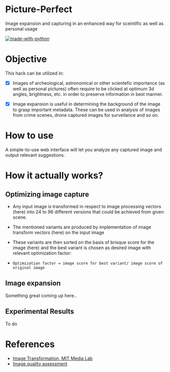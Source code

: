 # Picture-Perfect
Image expansion and capturing in an enhanced way for sceintific as well as personal usage

[![made-with-python](https://img.shields.io/badge/Made%20with-Python-1f425f.svg)](https://www.python.org/)

# Objective
This hack can be utilized in:
- [x] Images of archeological, astronomical or other scientefic importance (as well as personal pictures) often require to be clicked at optimum 3d angles, brightness, etc. in order to preserve information in best manner.

- [x] Image expansion is useful in determining the background of the image to grasp important metadata. These can be used in analysis of images from crime scenes, drone captured images for surveilance and so on.

# How to use
A simple-to-use web interface will let you analyze any captured image and output relevant suggestions.

# How it actually works?
## Optimizing image capture
- Any input image is transformed in respect to image processing vectors (here) into 24 to 96 different versions that could be achieved from given scene.
- The mentioned variants are produced by implementation of image transform vectors (here) on the input image
- These variants are then sorted on the basis of brisque score for the image (here) and the best variant is chosen as desired image with relevant optimization factor:

- ```Optimization factor = image score for best variant/ image score of original image```

## Image expansion
Something great coming up here..

## Experimental Results
To do

# References
- [Image Transformation, MIT Media Lab]()
- [Image quality assessment]()